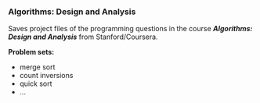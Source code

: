 ### Algorithms: Design and Analysis
Saves project files of the programming questions in the course ***Algorithms: Design and Analysis*** from Stanford/Coursera.

**Problem sets:**
- merge sort
- count inversions
- quick sort
- ...

